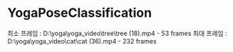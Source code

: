 # YogaPoseClassification

최소 프레임 :
D:\yoga\yoga_video\tree\tree (18).mp4 - 53 frames
최대 프레임 :
D:\yoga\yoga_video\cat\cat (36).mp4 - 232 frames
